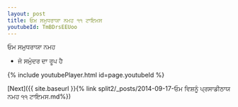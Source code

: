 ```yaml
---
layout: post
title: ਓਮ ਸਮੁਧਰਾਯਾ ਨਮਹ ੧੧ ਟਾਇਮਸ
youtubeId: TmBDrsEEUoo
---
```

 
 
 ਓਮ ਸਮੁਧਰਾਯਾ ਨਮਹ  
 
 -  ਜੋ ਸਮੁੰਦਰ ਦਾ ਰੂਪ ਹੈ 
 
  
 
  
 
 
 
 
 
 


{% include youtubePlayer.html id=page.youtubeId %}
 
[Next]({{ site.baseurl }}{% link  split2/_posts/2014-09-17-ਓਮ ਵਿਸ਼ਨੂੰ ਪ੍ਰਸਾਡੀਠਾਯ ਨਮਹ ੧੧ ਟਾਇਮਸ.md%})
 
